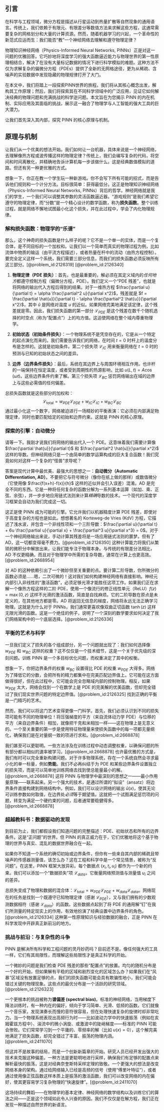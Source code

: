 ## 引言
在科学与工程领域，微分方程是描述从行星运动到热量扩散等自然现象的通用语言。传统上，我们依赖于有限元、有限差分等数值方法来求解这些方程，这通常需要复杂的网格划分和大量的计算资源。然而，随着机器学习的兴起，一个革命性的新范式应运而生：我们能否“教”一个神经网络去理解和遵守物理定律？

物理知识神经网络（Physics-Informed Neural Networks, PINNs）正是对这一问题的优雅回答。它巧妙地将深度学习的强大函数逼近能力与物理世界的第一性原理相结合，解决了在没有大量标记数据的情况下进行科学模拟的难题。这种方法不仅为求解复杂的偏微分方程（PDEs）提供了全新的无网格途径，更为从稀疏、含噪声的实验数据中发现隐藏的物理规律打开了大门。

在本文中，我们将踏上一段探索PINN世界的旅程。我们将从其核心概念出发，解构其工作原理；然后，我们将探索其在不同科学领域中的广泛应用，见证它如何解决经典的物理问题和充满挑战的科学逆问题。本文旨在为您揭示 PINN 的内在机制、实际应用及其面临的挑战，展示这一融合了物理学与人工智能的强大工具的巨大潜力。

让我们首先深入其内部，探究 PINN 的核心原理与机制。

## 原理与机制

让我们从一个优美的想法开始。我们如何让一台机器，具体来说是一个神经网络，去理解像热方程或波传播这样的物理定律？传统上，我们会编写复杂的代码，将空间和时间离散化，并精确地告诉计算机每一步该做什么。这是经典数值模拟的道路。但还有另一种更优雅的方式。

想象一下，你正在教一个学生玩一种新游戏。你不会写下所有可能的招式，而是告诉他们规则和一个计分方法。目标很简单：获得最低分。这正是物理知识神经网络（Physics-Informed Neural Networks, PINNs）背后的哲学。神经网络就是我们的学生，一个我们可以调整其参数的灵活函数逼近器。“游戏规则”是我们希望它遵守的物理定律，而“分数”是一个精心设计的数学函数，称为**损失函数**。整个训练过程，就是网络不懈地试图最小化这个损失，并在此过程中，学会了内化物理规律。

### 解构损失函数：物理学的“乐谱”

那么，这个神奇的损失函数是什么样子的呢？它不是一个单一的实体，而是一个复合体，是不同目标的一个加权和。让我们以一个简单而真实的物理过程为例，比如流体中物质的输运（由平流方程描述），或者热量在杆中的流动（由热方程控制）。要完全定义这样一个系统，我们需要三部分信息，而我们的损失函数必须反映所有这三部分。[@problem_id:2126319] [@problem_id:2126340]

1.  **物理定律（PDE 损失）**：首先，也是最重要的，解必须在其定义域内的*任何地方*都遵守控制方程（偏微分方程，PDE）。我们定义一个“PDE 残差”，也就是将网络的输出代入方程后得到的结果。对于一维热方程 $\frac{\partial u}{\partial t} = \alpha \frac{\partial^2 u}{\partial x^2}$，残差就是 $f = \frac{\partial \hat{u}}{\partial t} - \alpha \frac{\partial^2 \hat{u}}{\partial x^2}$，其中 $\hat{u}$ 是网络对温度 $u$ 的近似。如果网络完美地满足该定律，这个残差就是零。因此，我们损失函数的第一部分 $\mathcal{L}_{PDE}$ 是这个残差在数千个随机选择的时空点（称为“配置点”）上的均方值。这迫使网络在整个域内尊重物理学。

2.  **初始状态（初始条件损失）**：一个物理系统不是凭空存在的，它是从一个特定的起点演化而来的。我们需要告诉我们的网络，在时间 $t=0$ 时杆上的温度分布是怎样的。这就是初始条件。第二个损失项 $\mathcal{L}_{IC}$ 用来衡量网络在 $t=0$ 时的预测与已知的初始状态之间的差异。

3.  **边界（边界条件损失）**：最后，系统在其边界上与周围环境相互作用。也许杆的一端保持在恒定温度，或者受到周期性的热源影响，比如 $u(L, t) = A \cos(\omega t)$。这些边界条件约束了解。第三个损失项 $\mathcal{L}_{BC}$ 惩罚网络输出在域的边界上与这些必需值的任何偏差。

总损失函数就是这些部分的加权和：
$$
\mathcal{L}_{\text{total}} = w_{PDE} \mathcal{L}_{PDE} + w_{IC} \mathcal{L}_{IC} + w_{BC} \mathcal{L}_{BC}
$$
通过最小化这一个数字，网络被迫进行一场精妙的平衡表演：它必须在内部满足物理定律，同时也要匹配给定的初始和边界约束。这就是 PINN 的核心原理。

### 探索的引擎：自动微分

请等一下。我刚才说我们将网络的输出代入一个 PDE。这意味着我们需要计算像 $\frac{\partial \hat{u}}{\partial t}$ 和 $\frac{\partial^2 \hat{u}}{\partial x^2}$ 这样的导数。但神经网络只是一个由简单的数学运算构成的巨大复合函数！我们究竟如何对这样一个复杂的“怪兽”求导呢？

答案是现代计算中最优美、最强大的思想之一：**自动微分（Automatic Differentiation, AD）**。不要把它与符号微分（像你在纸上做的那样）或数值微分（它使用像 $\frac{f(x+h)-f(x)}{h}$ 这样的近似并会引入误差）混淆。AD 是完全不同的东西。它是一种将任何复杂的函数分解为一系列基本运算（如加、乘、正弦、余弦），并一步步地应用链式法则来计算*精确*导数的技术。一个现代的深度学习框架会自动为我们完成这一切。

这正是使 PINN 成为可能的引擎。它允许我们以机器精度计算 PDE 残差，即使对于高度复杂的方程也是如此。想想著名的 Korteweg-de Vries (KdV) 方程，它描述了浅水波，并包含一个非线性项和一个三阶导数：$\frac{\partial u}{\partial t} + 6u \frac{\partial u}{\partial x} + \frac{\partial^3 u}{\partial x^3} = 0$。对于一个神经网络输出来说，手动计算其残差将是一场应用链式法则的噩梦。但有了 AD，这一切都变得毫不费力。[@problem_id:2126350] 这种计算能力将我们从繁琐的微积分中解放出来，让我们能专注于物理本身。与传统的有限差分法相比，AD 不仅更精确，而且对于物理学中所需的复杂导数，通常在计算上也更高效。[@problem_id:2668954]

对 AD 的这种依赖引出了一个微妙但至关重要的点。要计算二阶导数，你所微分的函数必须是……嗯，二次可微的！这对我们如何构建神经网络有直接影响。神经元内部引入非线性的“激活函数”，必须足够光滑才能胜任这项工作。如果我们正在求解一个像热方程这样的二阶 PDE，使用一个像流行的修正线性单元（ReLU）$f(z) = \max(0, z)$ 这样不光滑的激活函数，简直是自找麻烦。它的二阶导数在原点是未定义的，在其他地方都是零。AD 将返回无信息的梯度，网络将永远无法正确学习物理。这就是为什么对于 PINNs，我们通常更喜欢像双曲正切函数 $\tanh(z)$ 这样无限光滑的函数。这是一个绝佳的例子，说明了一个深刻的数学要求如何决定了我们网络架构中的一个底层选择。[@problem_id:2126336]

### 平衡的艺术与科学

一旦我们定义了损失的各个组成部分，另一个问题就出现了：我们如何选择像 $w_{PDE}$ 和 $w_{BC}$ 这样的权重？这不仅仅是一个技术细节，这是一个关于优先级的深刻问题。训练 PINN 是一个多目标优化问题，而权重决定了其中的权衡。

想象一下，你把边界条件的权重 $w_{BC}$ 设置得比 PDE 的权重 $w_{PDE}$ 大得多。网络为了降低它的分数，会把所有的精力都集中在完美匹配边界值上。它可能在这方面做得很好，但在此过程中，它可能会完全忽略域内部的控制物理。相反，如果 $w_{PDE}$ 太大，网络会找到一个在数学上是 PDE 的完美解的优美函数，但却完全错过了我们现实世界问题的特定边界值。[@problem_id:2126325] 找到正确的平衡是一门精巧的艺术。

然而，我们可以将这门艺术变得更像一门科学。首先，我们必须认识到不同的损失项可能有不同的物理单位！将压强梯度的平方（来自流体动力学 PDE）与位移的平方（来自边界条件）相加，就像把千克和米相加一样——这在物理上是无意义的。一个至关重要的第一步是使用特征物理量来使损失函数中的每一项都无量纲化，确保我们是在对量纲一致的项进行求和。[@problem_id:2668878]

我们甚至可以更聪明。一些方法涉及在训练过程中动态调整权重，以确保问题的所有部分都以相似的速率被学习。[@problem_id:2668878] 也许最优雅的方式是，我们有时可以完全重新构建问题。对于许多物理系统，存在一个系统自然会寻求最小化的单一标量，例如**势能**。我们不必再纠结于为 PDE 和某些边界条件设置独立的损失项，而是可以简单地训练网络去找到使总能量最小的解。[@problem_id:2668878] 这将 PINN 与物理学中最深刻的思想之一——最小作用量原理——联系起来。另一个强大的技术，是通过所谓的“拟设”（ansatz）将边界条件直接构建到网络结构中。例如，我们可以设计网络的输出 $\hat{u}(x)$，使其无论可训练参数如何取值，在边界处*必须*等于期望值。这就把一个试图满足惩罚项的问题，转变为满足一个硬约束的问题，后者通常要稳健得多。[@problem_id:2668878]

### 超越教科书：数据驱动的发现

到目前为止，我们都假设我们知道问题的完整描述：PDE、初始状态和所有的边界条件。这是“正问题”的世界。但 PINN 的真正威力在于，它们优雅地将这个基于物理的世界与真实、混乱的数据世界融合在一起。

如果你不知道一个系统的确切初始或边界条件，但你有一些来自其内部的稀疏且带噪声的传感器测量值，该怎么办？这在工程和科学中是一个常见情景，被称为“反问题”。在这里，PINN 框架大放异彩。每个数据点 $(x_i, t_i, u_i)$ 都作为一个新的约束。我们可以添加一个“数据损失”项 $\mathcal{L}_{data}$，它衡量网络预测值与测量值 $u_i$ 之间的差异。

总损失变成了物理和数据的混合体：$\mathcal{L}_{\text{total}} = w_{PDE} \mathcal{L}_{PDE} + w_{data} \mathcal{L}_{data}$。网络现在的任务是找到一个既遵守已知物理定律（感谢 $\mathcal{L}_{PDE}$），又与我们拥有的少数观测数据相符（感谢 $\mathcal{L}_{data}$）的函数。这些数据点起到了将 PDE 的通用解“钉”在我们所测量的特定现实上的作用，有效地扮演了经典设置中边界条件的角色。[@problem_id:2126334] 这种第一性原理知识与经验数据的融合，正是 PINN 在科学发现中开辟真正新前沿的地方。

### 挑战与前沿：与复杂性的斗争

PINN 是解决所有科学和工程问题的灵丹妙药吗？目前还不是。像任何强大的工具一样，它们有其局限性，而理解这些局限性才是真正科学的开始。

一个微妙的问题是我们检查 PDE 残差的那些“配置点”的放置。均匀的随机分布是一个好的开始，但如果解有平稳的区域和剧烈变化的区域怎么办？如果我们在“风暴”区域没有放置足够的点，我们的损失函数可能会具有欺骗性地小，我们可能会错过关键的物理现象。这些点的最优分布是一个活跃的研究领域。[@problem_id:2126323]

一个更根本的挑战被称为**谱偏差 (spectral bias)**。标准的神经网络，当用梯度下降法训练时，有一种内在的偏好，倾向于学习简单、光滑、低频的函数。它们就像一个音乐家，发现演奏长而慢的音符很容易，但在处理快速复杂的旋律时却非常吃力。当一个物理系统表现出高频行为时——比如波动力学中的快速振荡（例如在亥姆霍兹方程中）、湍流中的微小涡旋、或激波中的陡峭梯度——标准的 PINN 可能会惨败。它们常常学习到一个平庸的、零频率的解（比如 $u(x)=0$），这个解完美地满足了损失函数，却完全错过了丰富、振荡的物理内涵。[@problem_id:2411070]

但这并不是故事的结局，而是一个创新新篇章的开始。研究人员已经开发出强大的技术来克服这种偏差。一种方法是更聪明地进行采样，确保我们有足够的配置点来解析最快的振荡，这是对经典奈奎斯特采样定理的致敬。一个更强大的想法是改变网络本身的架构。通过给网络输入已经是高频的信号（使用“傅里叶特征”），或者通过使用像正弦函数这样本质上是振荡的激活函数，我们可以改变网络的内在偏好，使其更容易学习复杂物理的“快速旋律”。[@problem_id:2411070]

这场持续的舞蹈——在物理学的基本定律、神经网络的数学结构以及训练它们的算法之间——正是这个领域如此令人兴奋的原因。我们不仅仅是在解方程，我们正在发现一种描述自然世界的新语言。